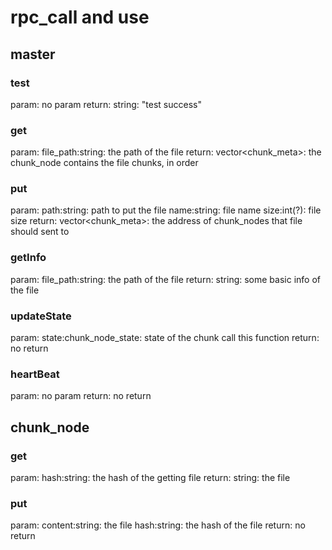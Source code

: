 # rpc_call and use

## master

### test
param:
    no param
return:
    string: "test success"

### get
param:
    file_path:string: the path of the file
return:
    vector<chunk_meta>: the chunk_node contains the file chunks, in order
    
### put
param:
    path:string: path to put the file
    name:string: file name
    size:int(?): file size
return:
    vector<chunk_meta>: the address of chunk_nodes that file should sent to

### getInfo
param:
    file_path:string: the path of the file
return:
    string: some basic info of the file

### updateState
param:
    state:chunk_node_state: state of the chunk call this function
return:
    no return

### heartBeat
param:
    no param
return:
    no return


## chunk_node

### get
param:
    hash:string: the hash of the getting file
return:
    string: the file

### put
param:
    content:string: the file
    hash:string: the hash of the file
return:
    no return
